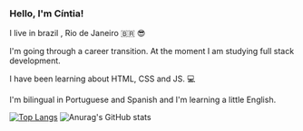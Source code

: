 ### Hello, I'm Cíntia!

I live in brazil , Rio de Janeiro  🇧🇷 😎

I'm going through a career transition. At the moment I am studying full stack development.

I have been learning about HTML, CSS and JS. 💻

I'm bilingual in Portuguese and Spanish and I'm learning a little English.


 [![Top Langs](https://github-readme-stats.vercel.app/api/top-langs/?username=cimoraes&langs_count=10&show_icons=true&theme=synthwave)](https://github.com/cimoraes/github-readme-stats) ![Anurag's GitHub stats](https://github-readme-stats.vercel.app/api?username=cintiamoraes&show_icons=true&theme=synthwave)
